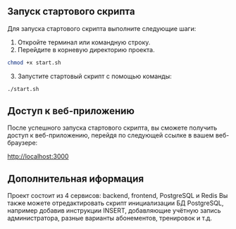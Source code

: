 ## Запуск стартового скрипта

Для запуска стартового скрипта выполните следующие шаги:

1. Откройте терминал или командную строку.
2. Перейдите в корневую директорию проекта.
```bash
chmod +x start.sh
```
3. Запустите стартовый скрипт с помощью команды:

```bash
./start.sh
```

## Доступ к веб-приложению

После успешного запуска стартового скрипта, вы сможете получить доступ к веб-приложению, перейдя по следующей ссылке в вашем веб-браузере:

[http://localhost:3000](http://localhost:3000)

## Дополнительная иформация

Проект состоит из 4 сервисов: backend, frontend, PostgreSQL и Redis
Вы также можете отредактировать скрипт инициализации БД PostgreSQL, например добавив инструкции INSERT, добавляющие учётную запись администратора, разные варианты абонементов, тренировок и т.д.
